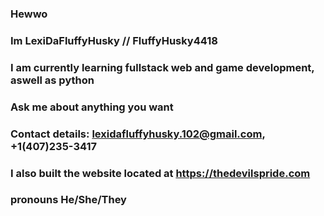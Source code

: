 ### Hewwo

### Im LexiDaFluffyHusky // FluffyHusky4418

### I am currently learning fullstack web and game development, aswell as python

### Ask me about anything you want

### Contact details: lexidafluffyhusky.102@gmail.com, +1(407)235-3417

### I also built the website located at https://thedevilspride.com

### pronouns He/She/They

